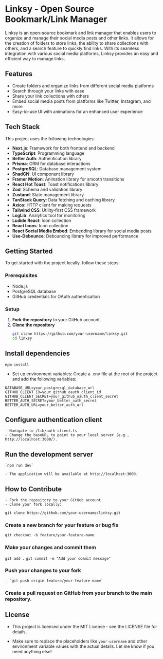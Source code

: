 # Linksy - Open Source Bookmark/Link Manager

Linksy is an open-source bookmark and link manager that enables users to organize and manage their social media posts and other links. It allows for the creation of folders to store links, the ability to share collections with others, and a search feature to quickly find links. With its seamless integration with various social media platforms, Linksy provides an easy and efficient way to manage links.

## Features

- Create folders and organize links from different social media platforms
- Search through your links with ease
- Share your link collections with others
- Embed social media posts from platforms like Twitter, Instagram, and more
- Easy-to-use UI with animations for an enhanced user experience

## Tech Stack

This project uses the following technologies:

- **Next.js**: Framework for both frontend and backend
- **TypeScript**: Programming language
- **Better Auth**: Authentication library
- **Prisma**: ORM for database interactions
- **PostgreSQL**: Database management system
- **ShadCN**: UI component library
- **Framer Motion**: Animation library for smooth transitions
- **React Hot Toast**: Toast notifications library
- **Zod**: Schema and validation library
- **Zustand**: State management library
- **TanStack Query**: Data fetching and caching library
- **Axios**: HTTP client for making requests
- **Tailwind CSS**: Utility-first CSS framework
- **LogLib**: Analytics tool for monitoring
- **Ludide React**: Icon collection
- **React Icons**: Icon collection
- **React Social Media Embed**: Embedding library for social media posts
- **Use-Debounce**: Debouncing library for improved performance

## Getting Started

To get started with the project locally, follow these steps:

### Prerequisites

- Node.js
- PostgreSQL database
- GitHub credentials for OAuth authentication

### Setup

1. **Fork the repository** to your GitHub account.
2. **Clone the repository**
   ```bash
   git clone https://github.com/your-username/linksy.git
   cd linksy
   ```

## Install dependencies

`npm install`

- Set up environment variables: Create a .env file at the root of the project and add the following variables:

`DATABASE_URL=your_postgresql_database_url`
`GITHUB_CLIENT_ID=your_github_oauth_client_id`
`GITHUB_CLIENT_SECRET=your_github_oauth_client_secret`
`BETTER_AUTH_SECRET=your_better_auth_secret`
`BETTER_AUTH_URL=your_better_auth_url`

## Configure authentication client

    - Navigate to /lib/auth-client.ts
    - Change the baseURL to point to your local server (e.g., http://localhost:3000/).

## Run the development server

    `npm run dev`

    - The application will be available at http://localhost:3000.

## How to Contribute

    - Fork the repository to your GitHub account.
    - Clone your fork locally:

`git clone https://github.com/your-username/linksy.git`

### Create a new branch for your feature or bug fix

`git checkout -b feature/your-feature-name`

### Make your changes and commit them

`git add .`
`git commit -m "Add your commit message"`

### Push your changes to your fork

    - `git push origin feature/your-feature-name`

### Create a pull request on GitHub from your branch to the main repository.

## License

- This project is licensed under the MIT License - see the LICENSE file for details.

- Make sure to replace the placeholders like `your-username` and other environment variable values with the actual details. Let me know if you need anything else!
